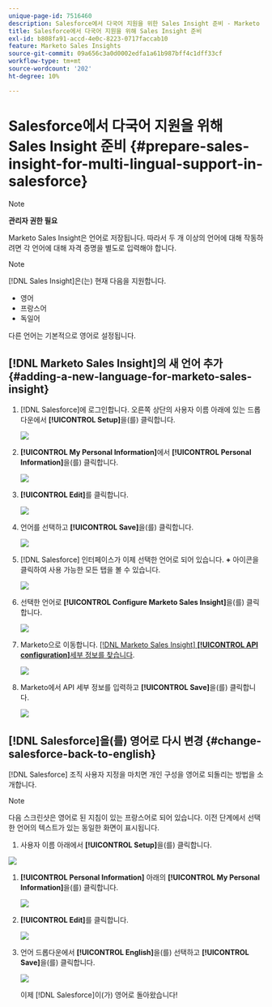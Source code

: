 ```yaml
---
unique-page-id: 7516460
description: Salesforce에서 다국어 지원을 위한 Sales Insight 준비 - Marketo 문서 - 제품 설명서
title: Salesforce에서 다국어 지원을 위해 Sales Insight 준비
exl-id: b808fa91-accd-4e0c-8223-0717faccab10
feature: Marketo Sales Insights
source-git-commit: 09a656c3a0d0002edfa1a61b987bff4c1dff33cf
workflow-type: tm+mt
source-wordcount: '202'
ht-degree: 10%

---
```


# Salesforce에서 다국어 지원을 위해 Sales Insight 준비 {#prepare-sales-insight-for-multi-lingual-support-in-salesforce}

>[!NOTE]
>
>**관리자 권한 필요**

Marketo Sales Insight은 언어로 저장됩니다. 따라서 두 개 이상의 언어에 대해 작동하려면 각 언어에 대해 자격 증명을 별도로 입력해야 합니다.

>[!NOTE]
>
>[!DNL Sales Insight]은(는) 현재 다음을 지원합니다.
>
>* 영어
>* 프랑스어
>* 독일어
>
>다른 언어는 기본적으로 영어로 설정됩니다.

## [!DNL Marketo Sales Insight]의 새 언어 추가 {#adding-a-new-language-for-marketo-sales-insight}

1. [!DNL Salesforce]에 로그인합니다. 오른쪽 상단의 사용자 이름 아래에 있는 드롭다운에서 **[!UICONTROL Setup]**&#x200B;을(를) 클릭합니다.

   ![](assets/image2015-7-6-16-3a5-3a6.png)

1. **[!UICONTROL My Personal Information]**&#x200B;에서 **[!UICONTROL Personal Information]**&#x200B;을(를) 클릭합니다.

   ![](assets/image2015-7-6-16-3a5-3a25.png)

1. **[!UICONTROL Edit]**&#x200B;를 클릭합니다.

   ![](assets/image2015-7-6-16-3a5-3a38.png)

1. 언어를 선택하고 **[!UICONTROL Save]**&#x200B;을(를) 클릭합니다.

   ![](assets/image2015-7-6-16-3a5-3a47.png)

1. [!DNL Salesforce] 인터페이스가 이제 선택한 언어로 되어 있습니다. **+** 아이콘을 클릭하여 사용 가능한 모든 탭을 볼 수 있습니다.

   ![](assets/image2015-7-6-16-3a6-3a10.png)

1. 선택한 언어로 **[!UICONTROL Configure Marketo Sales Insight]**&#x200B;을(를) 클릭합니다.

   ![](assets/image2015-7-6-16-3a7-3a15.png)

1. Marketo으로 이동합니다. [[!DNL Marketo Sales Insight] **[!UICONTROL API configuration]**&#x200B;세부 정보를 찾습니다](/help/marketo/product-docs/marketo-sales-insight/msi-for-salesforce/configuration/configure-marketo-sales-insight-in-salesforce-enterprise-unlimited.md#configure-marketo-sales-insight).

   ![](assets/image2015-7-6-16-3a41-3a2.png)

1. Marketo에서 API 세부 정보를 입력하고 **[!UICONTROL Save]**&#x200B;을(를) 클릭합니다.

   ![](assets/image2015-7-6-16-3a7-3a43.png)

## [!DNL Salesforce]을(를) 영어로 다시 변경 {#change-salesforce-back-to-english}

[!DNL Salesforce] 조직 사용자 지정을 마치면 개인 구성을 영어로 되돌리는 방법을 소개합니다.

>[!NOTE]
>
>다음 스크린샷은 영어로 된 지침이 있는 프랑스어로 되어 있습니다.  이전 단계에서 선택한 언어의 텍스트가 있는 동일한 화면이 표시됩니다.

1. 사용자 이름 아래에서 **[!UICONTROL Setup]**&#x200B;을(를) 클릭합니다.

![](assets/image2015-7-6-16-3a5-3a6.png)

1. **[!UICONTROL Personal Information]** 아래의 **[!UICONTROL My Personal Information]**&#x200B;을(를) 클릭합니다.

   ![](assets/image2015-7-6-16-3a8-3a3.png)

1. **[!UICONTROL Edit]**&#x200B;를 클릭합니다.

   ![](assets/image2015-7-6-16-3a8-3a19.png)

1. 언어 드롭다운에서 **[!UICONTROL English]**&#x200B;을(를) 선택하고 **[!UICONTROL Save]**&#x200B;을(를) 클릭합니다.

   ![](assets/image2015-7-6-16-3a8-3a31.png)

   이제 [!DNL Salesforce]이(가) 영어로 돌아왔습니다!

